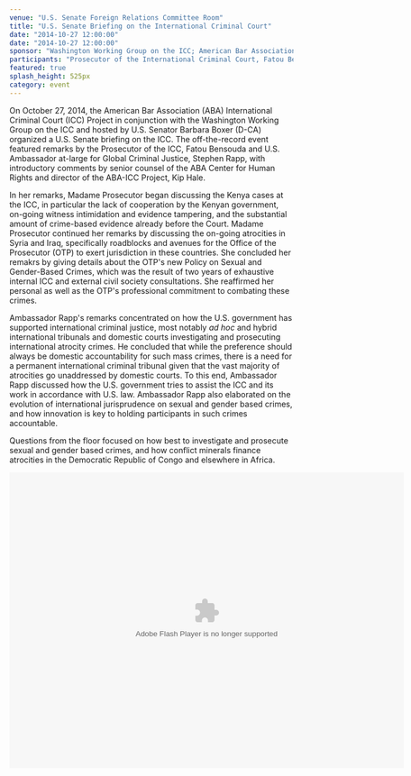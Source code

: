 ```yaml
---
venue: "U.S. Senate Foreign Relations Committee Room"
title: "U.S. Senate Briefing on the International Criminal Court"
date: "2014-10-27 12:00:00"
date: "2014-10-27 12:00:00"
sponsor: "Washington Working Group on the ICC; American Bar Association International Criminal Court Project"
participants: "Prosecutor of the International Criminal Court, Fatou Bensouda; U.S. Ambassador at-large for Global Criminal Justice, Stephen J. Rapp; moderated by Senior Counsel of American Bar Association (ABA) Center for Human Rights and Director of ABA International Criminal Court Project, Kip Hale "
featured: true
splash_height: 525px
category: event
---
```

On October 27, 2014, the American Bar Association (ABA) International Criminal Court (ICC) Project in conjunction with the Washington Working Group on the ICC and hosted by U.S. Senator Barbara Boxer (D-CA) organized a U.S. Senate briefing on the ICC. The off-the-record event featured remarks by the Prosecutor of the ICC, Fatou Bensouda and U.S. Ambassador at-large for Global Criminal Justice, Stephen Rapp, with introductory comments by senior counsel of the ABA Center for Human Rights and director of the ABA-ICC Project, Kip Hale. 

In her remarks, Madame Prosecutor began discussing the Kenya cases at the ICC, in particular the lack of cooperation by the Kenyan government, on-going witness intimidation and evidence tampering, and the substantial amount of crime-based evidence already before the Court. Madame Prosecutor continued her remarks by discussing the on-going atrocities in Syria and Iraq, specifically roadblocks and avenues for the Office of the Prosecutor (OTP) to exert jurisdiction in these countries. She concluded her remakrs by giving details about the OTP's new Policy on Sexual and Gender-Based Crimes, which was the result of two years of exhaustive internal ICC and external civil society consultations. She reaffirmed her personal as well as the OTP's professional commitment to combating these crimes. 

Ambassador Rapp's remarks concentrated on how the U.S. government has supported international criminal justice, most notably *ad hoc* and hybrid international tribunals and domestic courts investigating and prosecuting international atrocity crimes. He concluded that while the preference should always be domestic accountability for such mass crimes, there is a need for a permanent international criminal tribunal given that the vast majority of atrocities go unaddressed by domestic courts.
To this end, Ambassador Rapp discussed how the U.S. government tries to assist the ICC and its work in accordance with U.S. law. Ambassador Rapp also elaborated on the evolution of international jurisprudence on sexual and gender based crimes, and how innovation is key to holding participants in such crimes accountable. 

Questions from the floor focused on how best to investigate and prosecute sexual and gender based crimes, and how conflict minerals finance atrocities in the Democratic Republic of Congo and elsewhere in Africa. 

<object width="700" height="525"> <param name="flashvars" value="offsite=true&lang=en-us&page_show_url=%2Fphotos%2F126209453%40N05%2Fsets%2F72157646690480633%2Fshow%2F&page_show_back_url=%2Fphotos%2F126209453%40N05%2Fsets%2F72157646690480633%2F&set_id=72157646690480633&jump_to="></param> <param name="movie" value="https://www.flickr.com/apps/slideshow/show.swf?v=1811922554"></param> <param name="allowFullScreen" value="true"></param><embed type="application/x-shockwave-flash" src="https://www.flickr.com/apps/slideshow/show.swf?v=1811922554" allowFullScreen="true" flashvars="offsite=true&lang=en-us&page_show_url=%2Fphotos%2F126209453%40N05%2Fsets%2F72157646690480633%2Fshow%2F&page_show_back_url=%2Fphotos%2F126209453%40N05%2Fsets%2F72157646690480633%2F&set_id=72157646690480633&jump_to=" width="700" height="525"></embed></object>
